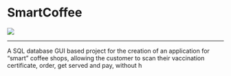 # SmartCoffee
<diV>
  <img src="https://github.com/user-attachments/assets/6b5c1460-7ed7-4b8e-a0d1-a82f4d7fef63">
  <hr>
  <p>A SQL database GUI based project for the creation of an application for “smart” coffee shops, allowing the customer to scan their vaccination certificate, order, get served and pay, without h</p>
</diV>

